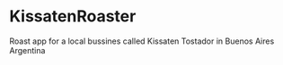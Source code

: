 # KissatenRoaster
Roast app for a local bussines called Kissaten Tostador in Buenos Aires Argentina

